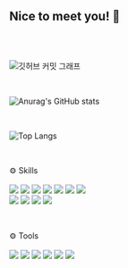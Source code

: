 ## Nice to meet you! 👋

</br></br>

![깃허브 커밋 그래프](https://github-readme-activity-graph.vercel.app/graph?username=useBottle&theme=react-dark)

</br>

![Anurag's GitHub stats](https://github-readme-stats.vercel.app/api?username=useBottle&show_icons=true&theme=radical)

</br>

![Top Langs](https://github-readme-stats.vercel.app/api/top-langs/?username=useBottle&layout=compact)

</br>

⚙️ Skills
</br></br>
<img src="https://img.shields.io/badge/html5-e34f26?style=for-the-badge&logo=html5&logoColor=white">
<img src="https://img.shields.io/badge/css3-1572b6?style=for-the-badge&logo=css3&logoColor=white">
<img src="https://img.shields.io/badge/sass-cc6699?style=for-the-badge&logo=sass&logoColor=white">
<img src="https://img.shields.io/badge/javascript-f7df1e?style=for-the-badge&logo=javascript&logoColor=black">
<img src="https://img.shields.io/badge/typescript-3178c6?style=for-the-badge&logo=typescript&logoColor=white">
<img src="https://img.shields.io/badge/react-61dafb?style=for-the-badge&logo=react&logoColor=black">
<img src="https://img.shields.io/badge/redux-764abc?style=for-the-badge&logo=redux&logoColor=white">
</br>
<img src="https://img.shields.io/badge/next.js-ffffff?style=for-the-badge&logo=next.js&logoColor=black">
<img src="https://img.shields.io/badge/node.js-5fa04e?style=for-the-badge&logo=node.js&logoColor=white">
<img src="https://img.shields.io/badge/express-000000?style=for-the-badge&logo=express&logoColor=white">
<img src="https://img.shields.io/badge/mongodb-47a248?style=for-the-badge&logo=mongodb&logoColor=white">

</br>

⚙️ Tools
</br></br>
<img src="https://img.shields.io/badge/npm-cb3837?style=for-the-badge&logo=npm&logoColor=white">
<img src="https://img.shields.io/badge/yarn-2c8ebb?style=for-the-badge&logo=yarn&logoColor=white">
<img src="https://img.shields.io/badge/git-f05032?style=for-the-badge&logo=git&logoColor=white">
<img src="https://img.shields.io/badge/github-181717?style=for-the-badge&logo=github&logoColor=white">
<img src="https://img.shields.io/badge/notion-ffffff?style=for-the-badge&logo=notion&logoColor=black">
<img src="https://img.shields.io/badge/obsidian-7c3aed?style=for-the-badge&logo=obsidian&logoColor=white">



<!--
**useBottle/useBottle** is a ✨ _special_ ✨ repository because its `README.md` (this file) appears on your GitHub profile.

Here are some ideas to get you started:

- 🔭 I’m currently working on ...
- 🌱 I’m currently learning ...
- 👯 I’m looking to collaborate on ...
- 🤔 I’m looking for help with ...
- 💬 Ask me about ...
- 📫 How to reach me: ...
- 😄 Pronouns: ...
- ⚡ Fun fact: ...
-->
